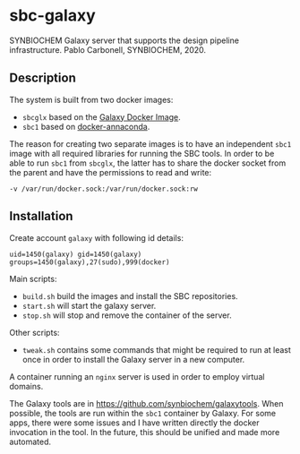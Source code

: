 # sbc-galaxy

SYNBIOCHEM Galaxy server that supports the design pipeline infrastructure. Pablo Carbonell, SYNBIOCHEM, 2020.

## Description

The system is built from two docker images:

* ``sbcglx`` based on the [Galaxy Docker Image](https://hub.docker.com/r/bgruening/galaxy-stable/).
* ``sbc1`` based on  [docker-annaconda](https://hub.docker.com/r/continuumio/anaconda3).

The reason for creating two separate images is to have an independent ``sbc1`` image with all required libraries for running the SBC tools. In order to be able to run ``sbc1`` from ``sbcglx``, the latter has to share the docker socket from the parent and have the permissions to read and write:

```
-v /var/run/docker.sock:/var/run/docker.sock:rw
```

## Installation

Create account `galaxy` with following id details:

``uid=1450(galaxy) gid=1450(galaxy) groups=1450(galaxy),27(sudo),999(docker)``

Main scripts:

* ``build.sh`` build the images and install the SBC repositories.
* ``start.sh`` will start the galaxy server.
* ``stop.sh`` will stop and remove the container of the server.

Other scripts:

* ``tweak.sh`` contains some commands that might be required to run at least once in order to install the Galaxy server in a new computer.

A container running an ``nginx`` server is used in order to employ virtual domains.

The Galaxy tools are in https://github.com/synbiochem/galaxytools. When possible, the tools are run within the ``sbc1`` container by Galaxy. For some apps, there were some issues and I have written directly the docker invocation in the tool. In the future, this should be unified and made more automated.
